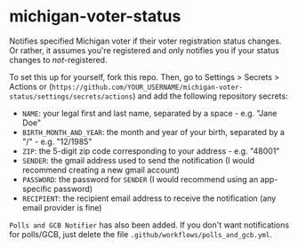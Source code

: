 # michigan-voter-status


Notifies specified Michigan voter if their voter registration status changes. Or rather, it assumes you're registered and only notifies you if your status changes to *not*-registered.


To set this up for yourself, fork this repo. Then, go to Settings > Secrets > Actions or (`https://github.com/YOUR_USERNAME/michigan-voter-status/settings/secrets/actions`) and add the following repository secrets:

* `NAME`: your legal first and last name, separated by a space - e.g. "Jane Doe"
* `BIRTH_MONTH_AND_YEAR`: the month and year of your birth, separated by a "/" - e.g. "12/1985"
* `ZIP`: the 5-digit zip code corresponding to your address - e.g. "48001"
* `SENDER`: the gmail address used to send the notification (I would recommend creating a new gmail account)
* `PASSWORD`: the password for `SENDER` (I would recommend using an app-specific password)
* `RECIPIENT`: the recipient email address to receive the notification (any email provider is fine)


`Polls and GCB Notifier` has also been added. If you don't want notifications for polls/GCB, just delete the file `.github/workflows/polls_and_gcb.yml`.
